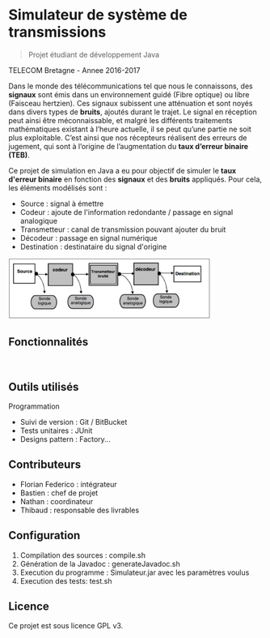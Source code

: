 # Simulateur de système de transmissions
> Projet étudiant de développement Java

TELECOM Bretagne - Annee 2016-2017

Dans le monde des télécommunications tel que nous le connaissons, des **signaux** sont émis
dans un environnement guidé (Fibre optique) ou libre (Faisceau hertzien). Ces signaux subissent
une atténuation et sont noyés dans divers types de **bruits**, ajoutés durant le trajet. Le signal en
réception peut ainsi être méconnaissable, et malgré les différents traitements mathématiques
existant à l’heure actuelle, il se peut qu’une partie ne soit plus exploitable. C’est ainsi que nos
récepteurs réalisent des erreurs de jugement, qui sont à l’origine de l’augmentation du **taux d’erreur
binaire (TEB)**.

Ce projet de simulation en Java a eu pour objectif de simuler le **taux d'erreur binaire** en fonction des **signaux** et des **bruits** appliqués. 
Pour cela, les éléments modélisés sont : 
* Source : signal à émettre
* Codeur : ajoute de l'information redondante / passage en signal analogique
* Transmetteur : canal de transmission pouvant ajouter du bruit
* Décodeur : passage en signal numérique
* Destination : destinataire du signal d'origine

<p align="left">
  <img src="readme/01-modele.png" alt="" width="400"/>
</p>

## Fonctionnalités

<p align="left">
  <img src="readme/01-jardin.png" alt="" width="400"/>
</p>

## Outils utilisés
Programmation
* Suivi de version : Git / BitBucket
* Tests unitaires : JUnit
* Designs pattern : Factory...


## Contributeurs

* Florian Federico : intégrateur
* Bastien : chef de projet
* Nathan : coordinateur
* Thibaud : responsable des livrables


## Configuration

1. Compilation des sources : compile.sh
2. Génération de la Javadoc : generateJavadoc.sh
3. Execution du programme : Simulateur.jar avec les paramètres voulus
4. Execution des tests: test.sh

## Licence

Ce projet est sous licence GPL v3.





